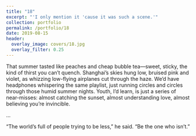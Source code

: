```yaml
---
title: "18"
excerpt: "'I only mention it 'cause it was such a scene.'"
collection: portfolio
permalink: /portfolio/18
date: 2019-08-15
header:
  overlay_image: covers/18.jpg
  overlay_filter: 0.25
---
```


That summer tasted like peaches and cheap bubble tea—sweet, sticky, the kind of thirst you can’t quench. Shanghai’s skies hung low, bruised pink and violet, as whizzing low-flying airplanes cut through the haze. We’d have headphones whispering the same playlist, just running circles and circles through those humid summer nights. Youth, I’d learn, is just a series of near-misses: almost catching the sunset, almost understanding love, almost believing you’re invincible.

...

“The world’s full of people trying to be less,” he said. “Be the one who isn’t.”


